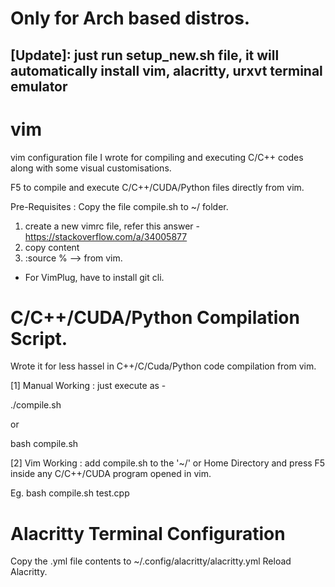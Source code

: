 # Only for Arch based distros.


## [Update]: just run setup_new.sh file, it will automatically install vim, alacritty, urxvt terminal emulator

# vim
vim configuration file I wrote for compiling and executing C/C++ codes along with some visual customisations.

F5 to compile and execute C/C++/CUDA/Python files directly from vim.

Pre-Requisites : Copy the file compile.sh to ~/ folder.

1. create a new vimrc file, refer this answer -  https://stackoverflow.com/a/34005877
2. copy content
3. :source % --> from vim.

- For VimPlug, have to install git cli.

# C/C++/CUDA/Python Compilation Script.
Wrote it for less hassel in C++/C/Cuda/Python code compilation from vim.

[1] Manual Working : just execute as - 

./compile.sh <your program name>

  or 

bash compile.sh <your program name>

[2] Vim Working : add compile.sh to the '~/' or Home Directory and press F5 inside any C/C++/CUDA program opened in vim. 
  
Eg. bash compile.sh test.cpp

# Alacritty Terminal Configuration
Copy the .yml file contents to ~/.config/alacritty/alacritty.yml
Reload Alacritty.
